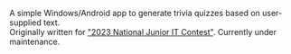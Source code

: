 A simple Windows/Android app to generate trivia quizzes based on user-supplied text.<br/>
Originally written for ["2023 National Junior IT Contest"](https://tinhoctre.vn). Currently under maintenance.
